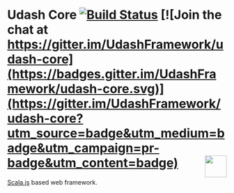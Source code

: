 # Udash Core [![Build Status](https://travis-ci.org/UdashFramework/udash-core.svg?branch=0.1.x)](https://travis-ci.org/UdashFramework/udash-core) [![Join the chat at https://gitter.im/UdashFramework/udash-core](https://badges.gitter.im/UdashFramework/udash-core.svg)](https://gitter.im/UdashFramework/udash-core?utm_source=badge&utm_medium=badge&utm_campaign=pr-badge&utm_content=badge) [<img align="right" height="50px" src="http://www.avsystem.com/avsystem_logo.png">](http://www.avsystem.com/)

[Scala.js](http://www.scala-js.org/) based web framework. 